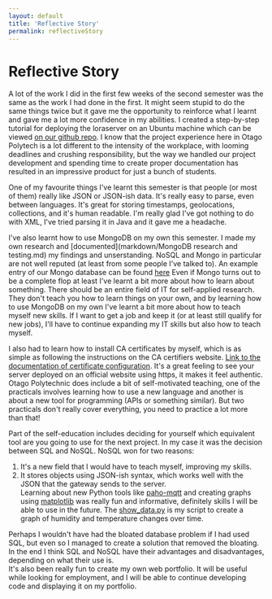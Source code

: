 ```yaml
---
layout: default
title: 'Reflective Story'
permalink: reflectiveStory
---
```


# Reflective Story
A lot of the work I did in the first few weeks of the second semester was the same as the work I had done in the first. It might seem stupid to do the same things twice but it gave me the opportunity to reinforce what I learnt and gave me a lot more confidence in my abilities. I created a step-by-step tutorial for deploying the loraserver on an Ubuntu machine which can be viewed [on our github repo](https://github.com/OtagoPolytechnic/DunedinIoT/tree/gh-pages/development/servers).
I know that the project experience here in Otago Polytech is a lot different to the intensity of the workplace, with looming deadlines and crushing responsibility, but the way we handled our project development and spending time to create proper documentation has resulted in an impressive product for just a bunch of students.
  
One of my favourite things I've learnt this semester is that people (or most of them) really like JSON or JSON-ish data. It's really easy to parse, even between languages. It's great for storing timestamps, geolocations, collections, and it's human readable. I'm really glad I've got nothing to do with XML, I've tried parsing it in Java and it gave me a headache.  
  
I've also learnt how to use MongoDB on my own this semester. I made my own research and [documented](markdown/MongoDB research and testing.md) my findings and unserstanding. NoSQL and Mongo in particular are not well reputed (at least from some people I've talked to). An example entry of our Mongo database can be found [here](https://github.com/macdo5/macdo5.github.io/blob/master/DunedinIoT_code/mongo/revised%20mongo%20collection.json) Even if Mongo turns out to be a complete flop at least I've learnt a bit more about how to learn about something. There should be an entire field of IT for self-applied research. They don't teach you how to learn things on your own, and by learning how to use MongoDB on my own I've learnt a bit more about how to teach myself new skills. If I want to get a job and keep it (or at least still qualify for new jobs), I'll have to continue expanding my IT skills but also how to teach myself.  
  
I also had to learn how to install CA certificates by myself, which is as simple as following the instructions on the CA certifiers website. [Link to the documentation of certificate configuration](markdown/ca_certificate_setup.md). It's a great feeling to see your server deployed on an official website using https, it makes it feel authentic.
Otago Polytechnic does include a bit of self-motivated teaching, one of the practicals involves learning how to use a new language and another is about a new tool for programming (APIs or something similar). But two practicals don't really cover everything, you need to practice a lot more than that!  
  
Part of the self-education includes deciding for yourself which equivalent tool are you going to use for the next project. In my case it was the decision between SQL and NoSQL. NoSQL won for two reasons: 
1. It's a new field that I would have to teach myself, improving my skills.
2. It stores objects using JSON-ish syntax, which works well with the JSON that the gateway sends to the server.  
Learning about new Python tools like [paho-mqtt](https://pypi.python.org/pypi/paho-mqtt/1.1 "About MQTT Python client library") and creating graphs using [matplotlib](https://matplotlib.org/) was really fun and informative, definitely skills I will be able to use in the future. The [show_data.py](https://github.com/macdo5/macdo5.github.io/blob/master/DunedinIoT_code/mongo/show_data.py) is my script to create a graph of humidity and temperature changes over time.
  
Perhaps I wouldn't have had the bloated database problem if I had used SQL, but even so I managed to create a solution that removed the bloating. In the end I think SQL and NoSQL have their advantages and disadvantages, depending on what their use is.  
It's also been really fun to create my own web portfolio. It will be useful while looking for employment, and I will be able to continue developing code and displaying it on my portfolio.